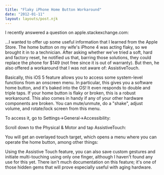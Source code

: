 ```yaml
---
title: "Flaky iPhone Home Button Workaround"
date: "2012-01-11"
layout: layouts/post.njk
---
```


I recently answered a question on apple.stackexchange.com:

...I wanted to offer up some useful information that I learned from the Apple Store. The home button on my wife's iPhone 4 was acting flaky, so we brought it in to a technician. After asking whether we've tried a soft, hard and factory reset, he notified us that, barring those solutions, they could replace the phone for \$149 (not free since it is out of warranty). But then, he also offered a workaround that I was not aware of: AssistiveTouch.

Basically, this iOS 5 feature allows you to access some system-level functions from an onscreen menu. In particular, this gives you a software home button, and it's baked into the OS! It even responds to double and triple taps. If your home button is flaky or broken, this is a robust workaround. This also comes in handy if any of your other hardware components are broken. You can mute/unmute, do a "shake", adjust volume, and rotate/lock screen from this menu.

To access it, go to Settings->General->Accessibility:

Scroll down to the Physical & Motor and tap AssistiveTouch:

You will get an overlayed touch target, which opens a menu where you can operate the home button, among other things:

Using the Assistive Touch feature, you can also save custom gestures and initiate multi-touching using only one finger, although I haven't found any use for this yet. There isn't much documentation on this feature; it's one of those hidden gems that will prove especially useful with aging hardware.
